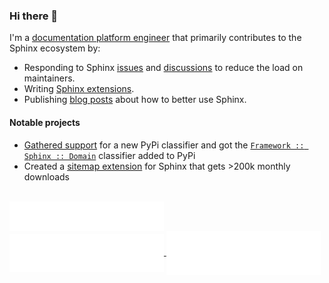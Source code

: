 ### Hi there 👋

I'm a [documentation platform engineer](https://www.linkedin.com/in/jareddillard/) that primarily contributes to the Sphinx ecosystem by:

- Responding to Sphinx [issues](https://github.com/sphinx-doc/sphinx/issues?q=is%3Aissue+commenter%3Ajdillard+) and [discussions](https://github.com/orgs/sphinx-doc/discussions) to reduce the load on maintainers.
- Writing [Sphinx extensions](https://pypi.org/user/logicwon/).
- Publishing [blog posts](https://jareddillard.com/blog/archive#sphinx) about how to better use Sphinx.

#### Notable projects

- [Gathered support](https://github.com/sphinx-doc/sphinx/issues/11562) for a new PyPi classifier and got the [`Framework :: Sphinx :: Domain`](https://github.com/pypa/trove-classifiers/pull/163) classifier added to PyPi
- Created a [sitemap extension](https://github.com/jdillard/sphinx-sitemap) for Sphinx that gets >200k monthly downloads

<br />

<a href="https://github.com/jdillard">
  <img align="center" width="49%" src="metrics/header.svg" alt="POverview">
</a>
<br/>
<a href="https://github.com/jdillard">
  <img align="center" width="49%" src="metrics/repositories.svg" alt="Repositories">
</a>
<a href="https://github.com/jdillard">
  <img align="center" width="49%" src="metrics/activity_community.svg" alt="Activity and Community">
</a>
